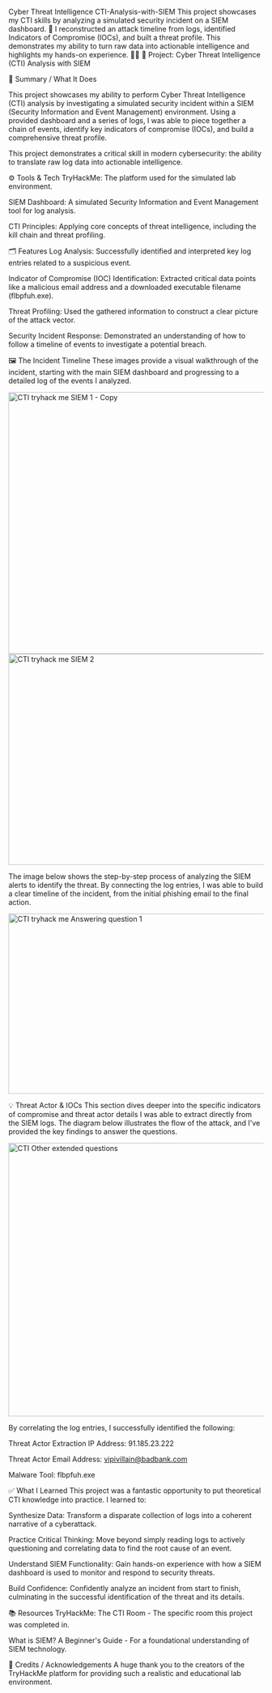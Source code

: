 Cyber Threat Intelligence CTI-Analysis-with-SIEM
This project showcases my CTI skills by analyzing a simulated security incident on a SIEM dashboard. 🎯 I reconstructed an attack timeline from logs, identified Indicators of Compromise (IOCs), and built a threat profile. This demonstrates my ability to turn raw data into actionable intelligence and highlights my hands-on experience. 🕵️‍♂️
📌 Project: Cyber Threat Intelligence (CTI) Analysis with SIEM

🧠 Summary / What It Does

This project showcases my ability to perform Cyber Threat Intelligence (CTI) analysis by investigating a simulated security incident within a SIEM (Security Information and Event Management) environment. Using a provided dashboard and a series of logs, I was able to piece together a chain of events, identify key indicators of compromise (IOCs), and build a comprehensive threat profile.

This project demonstrates a critical skill in modern cybersecurity: the ability to translate raw log data into actionable intelligence.

⚙️ Tools & Tech
TryHackMe: The platform used for the simulated lab environment.

SIEM Dashboard: A simulated Security Information and Event Management tool for log analysis.

CTI Principles: Applying core concepts of threat intelligence, including the kill chain and threat profiling.

🗂️ Features
Log Analysis: Successfully identified and interpreted key log entries related to a suspicious event.

Indicator of Compromise (IOC) Identification: Extracted critical data points like a malicious email address and a downloaded executable filename (flbpfuh.exe).

Threat Profiling: Used the gathered information to construct a clear picture of the attack vector.

Security Incident Response: Demonstrated an understanding of how to follow a timeline of events to investigate a potential breach.

🖼️ The Incident Timeline
These images provide a visual walkthrough of the incident, starting with the main SIEM dashboard and progressing to a detailed log of the events I analyzed.


<img width="742" height="517" alt="CTI tryhack me SIEM 1  - Copy" src="https://github.com/user-attachments/assets/d3caf07d-58ba-430c-b327-a704143e9a08" />


<img width="693" height="417" alt="CTI tryhack me SIEM 2 " src="https://github.com/user-attachments/assets/50b695a7-711c-4909-94e1-b53664338dcc" />


The image below shows the step-by-step process of analyzing the SIEM alerts to identify the threat. By connecting the log entries, I was able to build a clear timeline of the incident, from the initial phishing email to the final action.


<img width="812" height="356" alt="CTI tryhack me Answering question 1 " src="https://github.com/user-attachments/assets/c619e43d-f982-48b1-8bcc-60b66f9eff3a" />


💡 Threat Actor & IOCs
This section dives deeper into the specific indicators of compromise and threat actor details I was able to extract directly from the SIEM logs. The diagram below illustrates the flow of the attack, and I've provided the key findings to answer the questions.

<img width="630" height="540" alt="CTI Other extended questions " src="https://github.com/user-attachments/assets/9467a478-90f8-44e7-9cb9-5a2341ee0c7b" />


By correlating the log entries, I successfully identified the following:

Threat Actor Extraction IP Address: 91.185.23.222

Threat Actor Email Address: vipivillain@badbank.com

Malware Tool: flbpfuh.exe

✅ What I Learned
This project was a fantastic opportunity to put theoretical CTI knowledge into practice. I learned to:

Synthesize Data: Transform a disparate collection of logs into a coherent narrative of a cyberattack.

Practice Critical Thinking: Move beyond simply reading logs to actively questioning and correlating data to find the root cause of an event.

Understand SIEM Functionality: Gain hands-on experience with how a SIEM dashboard is used to monitor and respond to security threats.

Build Confidence: Confidently analyze an incident from start to finish, culminating in the successful identification of the threat and its details.

📚 Resources
TryHackMe: The CTI Room - The specific room this project was completed in.

What is SIEM? A Beginner's Guide - For a foundational understanding of SIEM technology.

🙌 Credits / Acknowledgements
A huge thank you to the creators of the TryHackMe platform for providing such a realistic and educational lab environment.
